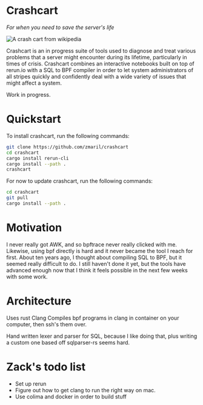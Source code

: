 # Crashcart
_For when you need to save the server's life_ 

![A crash cart from wikipedia](https://upload.wikimedia.org/wikipedia/commons/6/6a/Crash_Cart.jpg)

Crashcart is an in progress suite of tools used to diagnose and treat various problems that a server might encounter during its lifetime, particularly in times of crisis. Crashcart combines an interactive notebooks built on top of rerun.io with a SQL to BPF compiler in order to let system administrators of all stripes quickly and confidently deal with a wide variety of issues that might affect a system. 

Work in progress. 

# Quickstart 

To install crashcart, run the following commands:
```bash
git clone https://github.com/zmaril/crashcart
cd crashcart
cargo install rerun-cli
cargo install --path .
crashcart
```

For now to update crashcart, run the following commands: 
```bash
cd crashcart
git pull
cargo install --path .
```

# Motivation 

I never really got AWK, and so bpftrace never really clicked with me. Likewise, using bpf directly is hard and it never became the tool I reach for first. About ten years ago, I thought about compiling SQL to BPF, but it seemed really difficult to do. I still haven't done it yet, but the tools have advanced enough now that I think it feels possible in the next few weeks with some work. 

# Architecture 

Uses rust
Clang
Compiles bpf programs in clang in container on your computer, then ssh's them over. 

Hand written lexer and parser for SQL, because I like doing that, plus writing a custom one based off sqlparser-rs seems hard. 


# Zack's todo list  
* Set up rerun 
* Figure out how to get clang to run the right way on mac. 
* Use colima and docker in order to build stuff 
